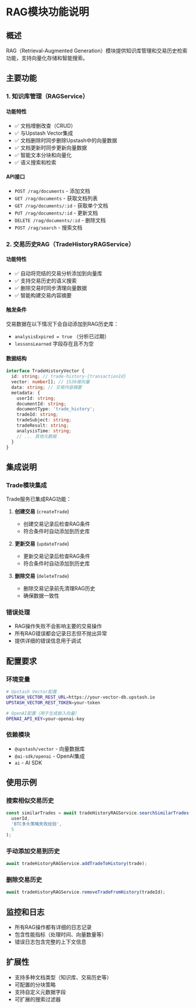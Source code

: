 # RAG模块功能说明

## 概述

RAG（Retrieval-Augmented Generation）模块提供知识库管理和交易历史检索功能，支持向量化存储和智能搜索。

## 主要功能

### 1. 知识库管理（RAGService）

#### 功能特性
- ✅ 文档增删改查（CRUD）
- ✅ 与Upstash Vector集成
- ✅ 文档删除时同步删除Upstash中的向量数据
- ✅ 文档更新时同步更新向量数据
- ✅ 智能文本分块和向量化
- ✅ 语义搜索和检索

#### API接口
- `POST /rag/documents` - 添加文档
- `GET /rag/documents` - 获取文档列表
- `GET /rag/documents/:id` - 获取单个文档
- `PUT /rag/documents/:id` - 更新文档
- `DELETE /rag/documents/:id` - 删除文档
- `POST /rag/search` - 搜索文档

### 2. 交易历史RAG（TradeHistoryRAGService）

#### 功能特性
- ✅ 自动将完结的交易分析添加到向量库
- ✅ 支持交易历史的语义搜索
- ✅ 删除交易时同步清理向量数据
- ✅ 智能构建交易内容摘要

#### 触发条件
交易数据在以下情况下会自动添加到RAG历史库：
- `analysisExpired = true` （分析已过期）
- `lessonsLearned` 字段存在且不为空

#### 数据结构
```typescript
interface TradeHistoryVector {
  id: string; // trade-history-{transactionId}
  vector: number[]; // 1536维向量
  data: string; // 交易内容摘要
  metadata: {
    userId: string;
    documentId: string;
    documentType: 'trade_history';
    tradeId: string;
    tradeSubject: string;
    tradeResult: string;
    analysisTime: string;
    // ... 其他元数据
  }
}
```

## 集成说明

### Trade模块集成

Trade服务已集成RAG功能：

1. **创建交易** (`createTrade`)
   - 创建交易记录后检查RAG条件
   - 符合条件时自动添加到历史库

2. **更新交易** (`updateTrade`)
   - 更新交易记录后检查RAG条件
   - 符合条件时自动添加到历史库

3. **删除交易** (`deleteTrade`)
   - 删除交易记录前先清理RAG历史
   - 确保数据一致性

### 错误处理

- RAG操作失败不会影响主要的交易操作
- 所有RAG错误都会记录日志但不抛出异常
- 提供详细的错误信息用于调试

## 配置要求

### 环境变量
```bash
# Upstash Vector配置
UPSTASH_VECTOR_REST_URL=https://your-vector-db.upstash.io
UPSTASH_VECTOR_REST_TOKEN=your-token

# OpenAI配置（用于生成嵌入向量）
OPENAI_API_KEY=your-openai-key
```

### 依赖模块
- `@upstash/vector` - 向量数据库
- `@ai-sdk/openai` - OpenAI集成
- `ai` - AI SDK

## 使用示例

### 搜索相似交易历史
```typescript
const similarTrades = await tradeHistoryRAGService.searchSimilarTrades(
  userId,
  'BTC多头策略失败经验',
  5
);
```

### 手动添加交易到历史
```typescript
await tradeHistoryRAGService.addTradeToHistory(trade);
```

### 删除交易历史
```typescript
await tradeHistoryRAGService.removeTradeFromHistory(tradeId);
```

## 监控和日志

- 所有RAG操作都有详细的日志记录
- 包含性能指标（处理时间、向量数量等）
- 错误日志包含完整的上下文信息

## 扩展性

- 支持多种文档类型（知识库、交易历史等）
- 可配置的分块策略
- 支持自定义元数据字段
- 可扩展的搜索过滤器
